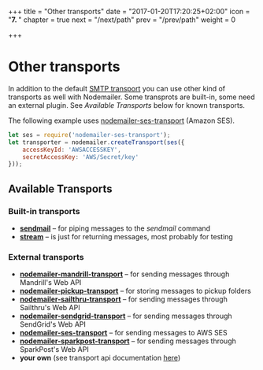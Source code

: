+++
title = "Other transports"
date = "2017-01-20T17:20:25+02:00"
icon = "<b>7. </b>"
chapter = true
next = "/next/path"
prev = "/prev/path"
weight = 0

+++

# Other transports

In addition to the default [SMTP transport](/smtp/) you can use other kind of transports as well with Nodemailer. Some transprots are built-in, some need an external plugin. See _Available Transports_ below for known transports.

The following example uses [nodemailer-ses-transport](https://github.com/andris9/nodemailer-ses-transport) (Amazon SES).

```javascript
let ses = require('nodemailer-ses-transport');
let transporter = nodemailer.createTransport(ses({
    accessKeyId: 'AWSACCESSKEY',
    secretAccessKey: 'AWS/Secret/key'
}));
```

## Available Transports

### Built-in transports

- **[sendmail](/transports/sendmail/)** – for piping messages to the _sendmail_ command
- **[stream](/transports/stream/)** – is just for returning messages, most probably for testing

### External transports

- **[nodemailer-mandrill-transport](https://github.com/rebelmail/nodemailer-mandrill-transport)** – for sending messages through Mandrill's Web API
- **[nodemailer-pickup-transport](https://github.com/andris9/nodemailer-pickup-transport)** – for storing messages to pickup folders
- **[nodemailer-sailthru-transport](https://github.com/rebelmail/nodemailer-sailthru-transport)** – for sending messages through Sailthru's Web API
- **[nodemailer-sendgrid-transport](https://github.com/sendgrid/nodemailer-sendgrid-transport)** – for sending messages through SendGrid's Web API
- **[nodemailer-ses-transport](https://github.com/andris9/nodemailer-ses-transport)** – for sending messages to AWS SES
- **[nodemailer-sparkpost-transport](https://github.com/sparkpost/nodemailer-sparkpost-transport)** – for sending messages through SparkPost's Web API
- **your own** (see transport api documentation [here](/plugins/create/#transports))
